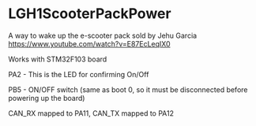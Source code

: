 # LGH1ScooterPackPower
A way to wake up the e-scooter pack sold by Jehu Garcia https://www.youtube.com/watch?v=E87EcLeqIX0


Works with STM32F103 board

PA2 -  This is the LED for confirming On/Off

PB5 - ON/OFF switch (same as boot 0, so it must be disconnected before powering up the board)

CAN_RX mapped to PA11, CAN_TX mapped to PA12
